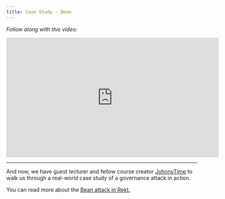 ```yaml
---
title: Case Study - Bean
---
```


_Follow along with this video:_

<!-- TODO -->
<iframe width="560" height="315" src="https://www.youtube.com/watch?v=4FMwVKaXt6A" title="YouTube video player" frameborder="0" allow="accelerometer; autoplay; clipboard-write; encrypted-media; gyroscope; picture-in-picture; web-share" allowfullscreen></iframe>

---

And now, we have guest lecturer and fellow course creator [JohnnyTime](https://twitter.com/RealJohnnyTime) to walk us through a real-world case study of a governance attack in action.

You can read more about the [Bean attack in Rekt.](https://rekt.news/beanstalk-rekt/)